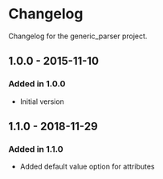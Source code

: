 # Changelog

Changelog for the generic_parser project.

## 1.0.0 - 2015-11-10

### Added in 1.0.0

- Initial version

## 1.1.0 - 2018-11-29

### Added in 1.1.0

- Added default value option for attributes
